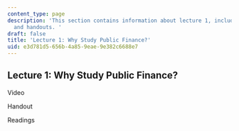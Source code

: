 ```yaml
---
content_type: page
description: 'This section contains information about lecture 1, including the video
  and handouts. '
draft: false
title: 'Lecture 1: Why Study Public Finance?'
uid: e3d781d5-656b-4a85-9eae-9e382c6688e7
---
```

## Lecture 1: Why Study Public Finance?

Video

Handout

Readings